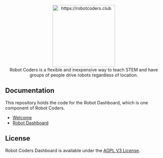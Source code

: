 <p align="center">
  <a href="https://robotcoders.club" target="_blank">
    <img src="https://robotcoders.club/robotcoders.svg" alt="https://robotcoders.club" width="200"><br/>
  </a>
    Robot Coders is a flexible and inexpensive way to teach STEM and have groups of people drive robots regardless of location.
</p>

## Documentation

This repository holds the code for the Robot Dashboard, which is one component of Robot Coders.

- [Welcome](https://robotcoders.club)
- [Robot Dashboard](https://robotcoders.club/robot-dashboard)

## License

Robot Coders Dashboard is available under the [AGPL V3 License](LICENSE.md).
